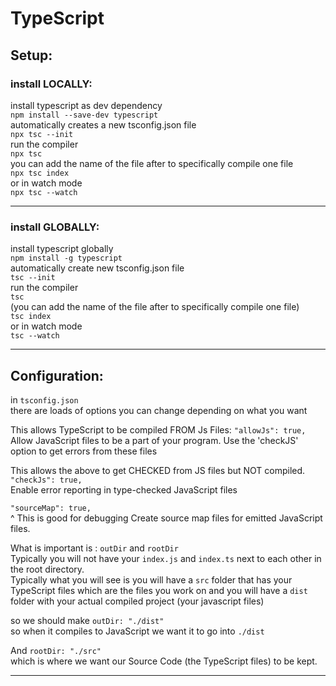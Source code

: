 # TypeScript

## Setup:

### install LOCALLY:

install typescript as dev dependency  
`npm install --save-dev typescript`  
automatically creates a new tsconfig.json file  
`npx tsc --init`  
run the compiler  
`npx tsc`  
you can add the name of the file after to specifically compile one file  
`npx tsc index`  
or in watch mode  
`npx tsc --watch`  

---
### install GLOBALLY:  

install typescript globally  
`npm install -g typescript`  
automatically create new tsconfig.json file  
`tsc --init`  
run the compiler  
`tsc`  
(you can add the name of the file after to specifically compile one file)  
`tsc index`  
or in watch mode  
`tsc --watch`  

---

## Configuration:

in `tsconfig.json`  
there are loads of options you can change depending on what you want  

This allows TypeScript to be compiled FROM Js Files:
`"allowJs": true,`  
Allow JavaScript files to be a part of your program. Use the 'checkJS' option to get errors from these files  

This allows the above to get CHECKED from JS files but NOT compiled.
`"checkJs": true,`  
Enable error reporting in type-checked JavaScript files  

`"sourceMap": true,`  
^ This is good for debugging
Create source map files for emitted JavaScript files.


What is important is :
`outDir`
and
`rootDir`  
Typically you will not have your `index.js` and `index.ts` next to each other in the root directory.  
Typically what you will see is you will have a `src` folder that has your TypeScript files which are the files you work on and you will have a `dist` folder with your actual compiled project (your javascript files)

so we should make `outDir: "./dist"`  
so when it compiles to JavaScript we want it to go into `./dist`

And `rootDir: "./src"`  
which is where we want our Source Code (the TypeScript files) to be kept.

---
